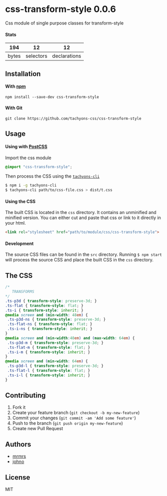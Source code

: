 # css-transform-style 0.0.6

Css module of single purpose classes for transform-style

#### Stats

194 | 12 | 12
---|---|---
bytes | selectors | declarations

## Installation

#### With [npm](https://npmjs.com)

```
npm install --save-dev css-transform-style
```

#### With Git

```
git clone https://github.com/tachyons-css/css-transform-style
```

## Usage

#### Using with [PostCSS](https://github.com/postcss/postcss)

Import the css module

```css
@import "css-transform-style";
```

Then process the CSS using the [`tachyons-cli`](https://github.com/tachyons-css/tachyons-cli)

```sh
$ npm i -g tachyons-cli
$ tachyons-cli path/to/css-file.css > dist/t.css
```

#### Using the CSS

The built CSS is located in the `css` directory. It contains an unminified and minified version.
You can either cut and paste that css or link to it directly in your html.

```html
<link rel="stylesheet" href="path/to/module/css/css-transform-style">
```

#### Development

The source CSS files can be found in the `src` directory.
Running `$ npm start` will process the source CSS and place the built CSS in the `css` directory.

## The CSS

```css
/*
   TRANSFORMS
*/
.ts-p3d { transform-style: preserve-3d; }
.ts-flat { transform-style: flat; }
.ts-i { transform-style: inherit; }
@media screen and (min-width: 48em) {
 .ts-p3d-ns { transform-style: preserve-3d; }
 .ts-flat-ns { transform-style: flat; }
 .ts-i-ns { transform-style: inherit; }
}
@media screen and (min-width:48em) and (max-width: 64em) {
 .ts-p3d-m { transform-style: preserve-3d; }
 .ts-flat-m { transform-style: flat; }
 .ts-i-m { transform-style: inherit; }
}
@media screen and (min-width: 64em) {
 .ts-p3d-l { transform-style: preserve-3d; }
 .ts-flat-l { transform-style: flat; }
 .ts-i-l { transform-style: inherit; }
}
```

## Contributing

1. Fork it
2. Create your feature branch (`git checkout -b my-new-feature`)
3. Commit your changes (`git commit -am 'Add some feature'`)
4. Push to the branch (`git push origin my-new-feature`)
5. Create new Pull Request

## Authors

* [mrmrs](http://mrmrs.io)
* [johno](http://johnotander.com)

## License

MIT

